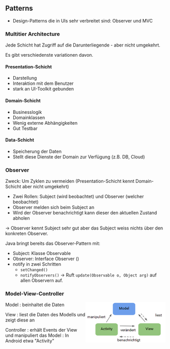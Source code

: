 ## Patterns

* Design-Patterns die in UIs sehr verbreitet sind: Observer und MVC

### Multitier Architecture

Jede Schicht hat Zugriff auf die Darunterliegende - aber nicht umgekehrt.

Es gibt verschiedenste variationen davon.

#### Presentation-Schicht
* Darstellung
* Interaktion mit dem Benutzer
* stark an UI-Toolkit gebunden

#### Domain-Schicht
* Businesslogik
* Domainklassen
* Wenig externe Abhängigkeiten
* Gut Testbar

#### Data-Schicht
* Speicherung der Daten
* Stellt diese Dienste der Domain zur Verfügung (z.B. DB, Cloud)

### Observer

Zweck: Um Zyklen zu vermeiden (Presentation-Schicht kennt Domain-Schicht aber nicht umgekehrt)

* Zwei Rollen: Subject (wird beobachtet) und Observer (welcher beobachtet)
* Observer melden sich beim Subject an
* Wird der Observer benachrichtigt kann dieser den aktuellen Zustand abholen

→ Observer kennt Subject sehr gut aber das Subject weiss nichts über den konkreten Observer.

Java bringt bereits das Observer-Pattern mit:

* Subject: Klasse Observable
* Observer: Interface Observer ()
* notify in zwei Schritten
    * `setChanged()`
    * `notifyObservers()` → Ruft `update(Observable o, Object arg)` auf allen Observern auf.


### Model-View-Controller

<img src="images/mvc.png" style="max-width: 50%;float:right;" />

Model
: beinhaltet die Daten

View
: liest die Daten des Modells und zeigt diese an

Controller
: erhält Events der View und manipuliert das Model
: In Android etwa "Activity"
